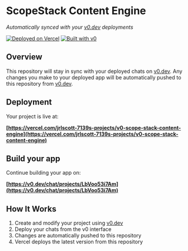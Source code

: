 # ScopeStack Content Engine

*Automatically synced with your [v0.dev](https://v0.dev) deployments*

[![Deployed on Vercel](https://img.shields.io/badge/Deployed%20on-Vercel-black?style=for-the-badge&logo=vercel)](https://vercel.com/jrlscott-7139s-projects/v0-scope-stack-content-engine)
[![Built with v0](https://img.shields.io/badge/Built%20with-v0.dev-black?style=for-the-badge)](https://v0.dev/chat/projects/LbVoo53i7Am)

## Overview

This repository will stay in sync with your deployed chats on [v0.dev](https://v0.dev).
Any changes you make to your deployed app will be automatically pushed to this repository from [v0.dev](https://v0.dev).

## Deployment

Your project is live at:

**[https://vercel.com/jrlscott-7139s-projects/v0-scope-stack-content-engine](https://vercel.com/jrlscott-7139s-projects/v0-scope-stack-content-engine)**

## Build your app

Continue building your app on:

**[https://v0.dev/chat/projects/LbVoo53i7Am](https://v0.dev/chat/projects/LbVoo53i7Am)**

## How It Works

1. Create and modify your project using [v0.dev](https://v0.dev)
2. Deploy your chats from the v0 interface
3. Changes are automatically pushed to this repository
4. Vercel deploys the latest version from this repository
